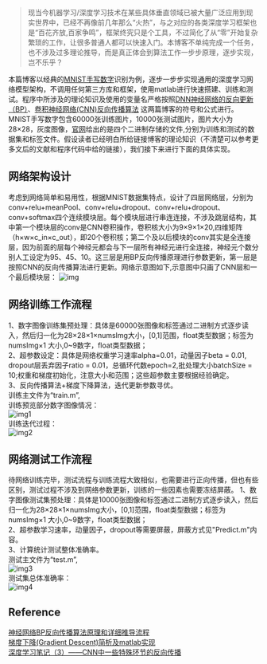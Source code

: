 > 现当今机器学习/深度学习技术在某些具体垂直领域已被大量广泛应用到现实世界中，已经不再像前几年那么“火热”，与之对应的各类深度学习框架也是“百花齐放,百家争鸣”，框架终究只是个工具，不过简化了从“零”开始复杂繁琐的工作，让很多普通人都可以快速入门。本博客不单纯完成一个任务，也不涉及过多理论推导，而是真正体会到算法工作一步步原理，逐步实现，岂不乐乎？

本篇博客以经典的[MNIST手写数字](http://yann.lecun.com/exdb/mnist/)识别为例，逐步一步步实现通用的深度学习网络模型架构，不调用任何第三方库和框架，使用matlab进行快速搭建、训练和测试。程序中所涉及的理论知识及使用的变量名严格按照[DNN神经网络的反向更新（BP）](https://www.cnblogs.com/huangyc/p/10000394.html)、[卷积神经网络(CNN)反向传播算法](https://www.cnblogs.com/pinard/p/6494810.html) 这两篇博客的符号和公式进行。MNIST手写数字包含60000张训练图片，10000张测试图片，图片大小为28×28，灰度图像，[官网](http://yann.lecun.com/exdb/mnist/)给出的是四个二进制存储的文件,分别为训练和测试的数据集和标签文件。假设读者已经明白所给链接博客的理论知识（不清楚可以参考更多文后的文献和程序代码中给的链接），我们接下来进行下面的具体实现。

## 网络架构设计
考虑到网络简单和易用性，根据MNIST数据集特点，设计了四层网络层，分别为conv+relu+meanPool、conv+relu+dropout、conv+relu+dropout、conv+softmax四个连续模块层。每个模块层进行串连连接，不涉及跳层结构，其中第一个模块层的conv是CNN卷积操作，卷积核大小为9×9×1×20,四维矩阵（h×w×c_in×c_out），即20个卷积核；第二个及以后模块的conv其实是全连接层，因为前面的层每个神经元都会与下一层所有神经元进行全连接，神经元个数分别人工设定为95、45、10。这三层是用BP反向传播原理进行参数更新，第一层是按照CNN的反向传播算法进行更新。网络示意图如下,示意图中只画了CNN层和一个最后模块层：
![img](https://github.com/cuixing158/DeeplearningPractice/tree/master/imgs/network.jpg)<br>

## 网络训练工作流程
1、数字图像训练集预处理：具体是60000张图像和标签通过二进制方式逐步读入，然后归一化为28×28×1×numsImg大小，[0,1]范围，float类型数据；标签为numsImg×1 大小,0~9数字，float类型数据；<br>
2、超参数设定：具体是网络权重学习速率alpha=0.01，动量因子beta = 0.01, dropout层丢弃因子ratio = 0.01，总循环代数epoch=2,批处理大小batchSize = 10;权重和梯度初始化，注意大小和范围；这些超参数主要根据经验确定。<br>
3、反向传播算法+梯度下降算法，迭代更新参数寻优。<br>
训练主文件为“train.m”,<br>
训练预览部分数字图像情况：<br>
![img1](https://github.com/cuixing158/DeeplearningPractice/tree/master/imgs/digital.jpg)<br>
训练迭代过程：<br>
![img2](https://github.com/cuixing158/DeeplearningPractice/tree/master/imgs/train.jpg)<br>

## 网络测试工作流程
待网络训练完毕，测试流程与训练流程大致相似，也需要进行正向传播，但也有些区别，测试过程不涉及到网络参数更新，训练的一些因素也需要冻结屏蔽。
1、数字图像测试集预处理：具体是10000张图像和标签通过二进制方式逐步读入，然后归一化为28×28×1×numsImg大小，[0,1]范围，float类型数据；标签为numsImg×1 大小,0~9数字，float类型数据；<br>
2、超参数学习速率，动量因子，dropout等需要屏蔽，屏蔽方式见"Predict.m"内容。<br>
3、计算统计测试整体准确率。<br>
测试主文件为“test.m”,<br>
![img3](https://github.com/cuixing158/DeeplearningPractice/tree/master/imgs/digital2.jpg)<br>
测试集总体准确率：<br>
![img4](https://github.com/cuixing158/DeeplearningPractice/tree/master/imgs/test.jpg)<br>

## Reference
[神经网络BP反向传播算法原理和详细推导流程](https://uzshare.com/view/787051)<br>
[梯度下降(Gradient Descent)简析及matlab实现](https://blog.csdn.net/zsfcg/article/details/21739239)<br>
[深度学习笔记（3）——CNN中一些特殊环节的反向传播](https://blog.csdn.net/qq_21190081/article/details/72871704)<br>
